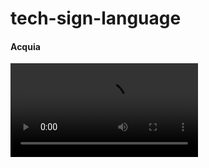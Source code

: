 tech-sign-language
==================

<h4>Acquia</h4>
<video id="acquia" src="https://s3-eu-west-1.amazonaws.com/modernfidelity-studios-media/videos/tech-sign/acquia_.m4v" controls></video>
